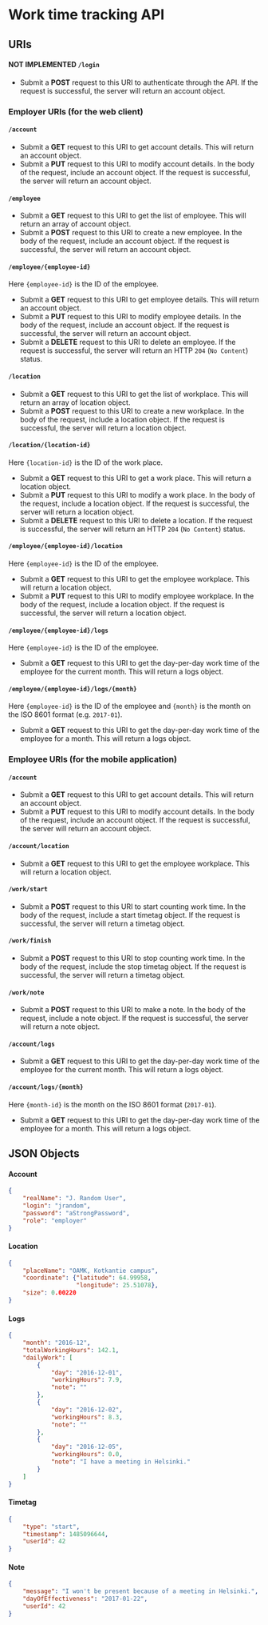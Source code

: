 # Work time tracking API

## URIs

#### **NOT IMPLEMENTED** `/login` 

* Submit a **POST** request to this URI to authenticate through the API. If the request is successful, the server will return an account object.

### Employer URIs (for the web client)

#### `/account`

* Submit a **GET** request to this URI to get account details. This will return an account object.
* Submit a **PUT** request to this URI to modify account details. In the body of the request, include an account object. If the request is successful, the server will return an account object.

#### `/employee`

* Submit a **GET** request to this URI to get the list of employee. This will return an array of account object.
* Submit a **POST** request to this URI to create a new employee. In the body of the request, include an account object. If the request is successful, the server will return an account object.

#### `/employee/{employee-id}`

Here `{employee-id}` is the ID of the employee.
* Submit a **GET** request to this URI to get employee details. This will return an account object.
* Submit a **PUT** request to this URI to modify employee details. In the body of the request, include an account object. If the request is successful, the server will return an account object.
* Submit a **DELETE** request to this URI to delete an employee. If the request is successful, the server will return an HTTP `204` (`No Content`) status.

#### `/location`

* Submit a **GET** request to this URI to get the list of workplace. This will return an array of location object.
* Submit a **POST** request to this URI to create a new workplace. In the body of the request, include a location object. If the request is successful, the server will return a location object.

#### `/location/{location-id}`

Here `{location-id}` is the ID of the work place.
* Submit a **GET** request to this URI to get a work place. This will return a location object.
* Submit a **PUT** request to this URI to modify a work place. In the body of the request, include a location object. If the request is successful, the server will return a location object.
* Submit a **DELETE** request to this URI to delete a location. If the request is successful, the server will return an HTTP `204` (`No Content`) status.

#### `/employee/{employee-id}/location`

Here `{employee-id}` is the ID of the employee.
* Submit a **GET** request to this URI to get the employee workplace. This will return a location object.
* Submit a **PUT** request to this URI to modify employee workplace. In the body of the request, include a location object. If the request is successful, the server will return a location object.

#### `/employee/{employee-id}/logs`

Here `{employee-id}` is the ID of the employee.
* Submit a **GET** request to this URI to get the day-per-day work time of the employee for the current month. This will return a logs object.

#### `/employee/{employee-id}/logs/{month}`

Here `{employee-id}` is the ID of the employee and `{month}` is the month on the ISO 8601 format (e.g. `2017-01`).
* Submit a **GET** request to this URI to get the day-per-day work time of the employee for a month. This will return a logs object.

### Employee URIs (for the mobile application)

#### `/account`

* Submit a **GET** request to this URI to get account details. This will return an account object.
* Submit a **PUT** request to this URI to modify account details. In the body of the request, include an account object. If the request is successful, the server will return an account object.

#### `/account/location`

* Submit a **GET** request to this URI to get the employee workplace. This will return a location object.

#### `/work/start`

* Submit a **POST** request to this URI to start counting work time. In the body of the request, include a start timetag object. If the request is successful, the server will return a timetag object.

#### `/work/finish`

* Submit a **POST** request to this URI to stop counting work time. In the body of the request, include the stop timetag object. If the request is successful, the server will return a timetag object.

#### `/work/note`

* Submit a **POST** request to this URI to make a note. In the body of the request, include a note object. If the request is successful, the server will return a note object.

#### `/account/logs`

* Submit a **GET** request to this URI to get the day-per-day work time of the employee for the current month. This will return a logs object.

#### `/account/logs/{month}`

Here `{month-id}` is the month on the ISO 8601 format (`2017-01`).
* Submit a **GET** request to this URI to get the day-per-day work time of the employee for a month. This will return a logs object.

## JSON Objects

#### Account

```json
{
    "realName": "J. Random User",
    "login": "jrandom",
    "password": "aStrongPassword",
    "role": "employer"
}
```

#### Location

```json
{
    "placeName": "OAMK, Kotkantie campus",
    "coordinate": {"latitude": 64.99958,
                   "longitude": 25.51078},
    "size": 0.00220
}
```

#### Logs

```json
{
    "month": "2016-12",
    "totalWorkingHours": 142.1,
    "dailyWork": [
        {
            "day": "2016-12-01",
            "workingHours": 7.9,
            "note": ""
        },
        {
            "day": "2016-12-02",
            "workingHours": 8.3,
            "note": ""
        },
        {
            "day": "2016-12-05",
            "workingHours": 0.0,
            "note": "I have a meeting in Helsinki."
        }
    ]
}
```

#### Timetag

```json
{
    "type": "start",
    "timestamp": 1485096644,
    "userId": 42
}
```

#### Note

```json
{
    "message": "I won't be present because of a meeting in Helsinki.",
    "dayOfEffectiveness": "2017-01-22",
    "userId": 42
}
```
